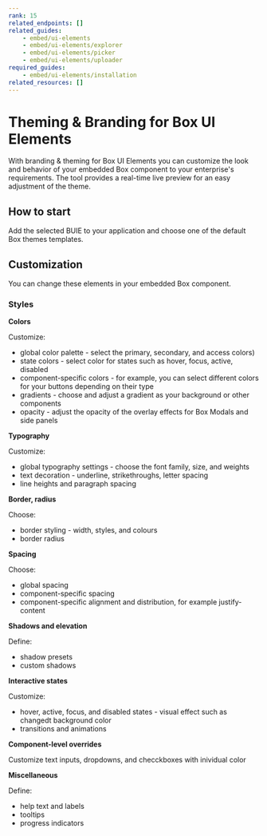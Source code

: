 ```yaml
---
rank: 15
related_endpoints: []
related_guides:
	- embed/ui-elements
	- embed/ui-elements/explorer
	- embed/ui-elements/picker
	- embed/ui-elements/uploader
required_guides:
	- embed/ui-elements/installation
related_resources: []
---
```


# Theming & Branding for Box UI Elements

With branding & theming for Box UI Elements you can customize the look and
behavior of your embedded Box component to your enterprise's requirements.
The tool provides a real-time live preview for an easy adjustment of the theme.

## How to start

Add the selected BUIE to your application and choose one of the default Box
themes templates.

## Customization

You can change these elements in your embedded Box component.

### Styles

**Colors**

Customize:

* global color palette - select the primary, secondary, and access colors)
* state colors - select color for states such as hover, focus, active,
 disabled
* component-specific colors - for example, you can select different colors
 for your buttons depending on their type
* gradients - choose and adjust a gradient as your background or other 
 components
* opacity - adjust the opacity of the overlay effects for Box Modals and side  panels

**Typography**

Customize: 

* global typography settings - choose the font family, size, and weights
* text decoration - underline, strikethroughs, letter spacing
* line heights and paragraph spacing 

**Border, radius**

Choose:

* border styling - width, styles, and colours
* border radius

**Spacing**

Choose:

* global spacing
* component-specific spacing
* component-specific alignment and distribution, for example justify-content

**Shadows and elevation**

Define:

* shadow presets
* custom shadows

**Interactive states**

Customize:

* hover, active, focus, and disabled states - visual effect such as
changedt background color
* transitions and animations

**Component-level overrides**

Customize  text inputs, dropdowns, and checckboxes with inividual color

**Miscellaneous**

Define:

* help text and labels
* tooltips
* progress indicators



